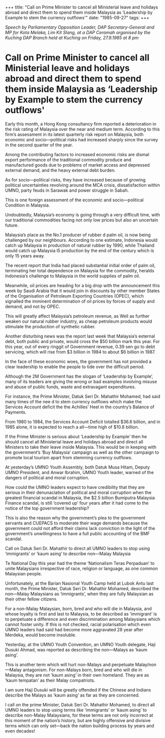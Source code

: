 +++ 
title: "Call on Prime Minister to cancel all Ministerial leave and holidays abroad and direct them to spend them inside Malaysia as ‘Leadership by Example to stem the currency outflows'"
date: "1985-09-27"
tags:
+++

_Speech by Parliamentary Opposition Leader, DAP Secretary-General and MP for Kota Melaka, Lim Kit Slang, at a DAP Ceramah organised by the Kuching DAP Branch held at Kuching on Friday, 27.9.1985 at 8 pm_

# Call on Prime Minister to cancel all Ministerial leave and holidays abroad and direct them to spend them inside Malaysia as ‘Leadership by Example to stem the currency outflows'

Early this month, a Hong Kong consultancy firm reported a deterioration in the risk rating of Malaysia over the near and medium term. According to this firm’s assessment in its latest quarterly risk report on Malaysia, both economic and socio—political risks had increased sharply since the survey in the second quarter of the year.</u>

Among the contributing factors to increased economic risks are dismal export performance of the traditional commodity produce and manufactured goods due to problems of market access and depressed external demand, and the heavy external debt burden.

As for socio—political risks, they have increased because of growing political uncertainties revolving around the MCA crisis, dissatisfaction within UMNO, party feuds in Sarawak and power struggle in Sabah.

This is one foreign assessment of the economic and socio—political Condition in Malaysia.

Undoubtedly, Malaysia’s economy is going through a very difficult time, with our traditional commodities facing not only low prices but also an uncertain future.

Malaysia’s place as the No.1 producer of rubber d palm oil, is now being challenged by our neighbours. According to one estimate, Indonesia would catch up Malaysia in production of natural rubber by 1990, while Thailand would catch up Malaysia l5 production by the end of the century which is only 15 years away.

The recent report that India had placed substantial initial order of palm oil, terminating her total dependence on Malaysia for the commodity, heralds Indonesia’s challenge to Malaysia in the world supplies of palm oil.

Meanwhile, oil prices are heading for a big drop with the announcement this week by Saudi Arabia that it would join in discounts by other member States of the Organisation of Petroleum Exporting Countries (OPEC), which signalled the imminent determination of oil prices by forces of supply and demand, and not by OPEC.

This will greatly affect Malaysia’s petroleum revenue, as Well as further weaken our natural rubber industry, as cheap petroleum products would stimulate the production of synthetic rubber.

Another disturbing news was the report last week that Malaysia’s external debt, both public and private, would cross the $50 billion mark this year. For this year, out of every ringgit of Government revenue, 0.39 sen go to debt servicing, which will rise from $3 billion in 1984 to about $6 billion in 1987.

In the face of these economic woes, the government has not provided a clear leadership to enable the people to tide over the difficult period.

Although the 2M Government has the slogan of ‘Leadership by Example’, many of its leaders are giving the wrong or bad examples involving misuse and abuse of public funds, waste and extravagant expenditures.

For instance, the Prime Minister, Datuk Seri Dr. Mahathir Mohamed, had said many times of the nee d to stem currency outflows which make the Services Account deficit the the Achilles’ Heel in the country’s Balance of Payments.

From 1980 to 1984, the Services Account Deficit totalled $36.6 billion, and in 1985 alone, it is expected to reach a all—time high of $10.8 billion.

If the Prime Minister is serious about ‘Leadership by Example’ then he should cancel all Ministerial leave and holidays abroad and direct all Ministers to take their leave inside Malaysia. This would be in keeping with the government’s ‘Buy Malaysia’ campaign as well as the other campaign to promote local tourism apart from stemming currency outflows.

At yesterday’s UMNO Youth Assembly, both Datuk Musa Hitam, Deputy UMNO President, and Anwar Ibrahim, UMNO Youth leader, warned of the dangers of political and moral corruption.

How could the UMNO leaders expect to have credibility that they are serious in their denunaciation of political and moral corruption when the greatest financial scandal in Malaysia, the $2.5 billion Bumiputra Malaysia Finance scandal, is still ‘covered up’ four years after it had come to the notice of the top government leadership?

This is also the reason why the government’s plea to the government servants and CUEPACS to moderate their wage demands because the government could not afford their claims lack conviction in the light of the government’s unwillingness to have a full public accounting of the BMF scandal.

Call on Datuk Seri Dr. Mahathir to direct all UMNO leaders to stop using ‘immigrants’ or ‘kaum asing’ to describe non—Malay Malaysia

Te National Day this year had the theme ‘Nationalism Teras Perpaduan’ to unite Malaysians irrespective of race, religion or language, as one common Malaysian people.

Unfortunately, at the Barian Nasional Youth Camp held at Lubok Antu last month, the Prime Minister, Datuk Seri Dr. Mahathir Mohamed, described the non—Malay Malaysians as ‘immigrants’, when they are fully Malaysian as their other fellow citizens.

For a non-Malay Malaysian, born, bred and who will die in Malaysia, and whose loyalty is first and last to Malaysia, to be described as ‘immigrant’ is to perpetuate a difference and even discrimination among Malaysians which cannot foster unity. If this is not checked, racial polarisation which even UMNO leaders had said had become more aggravated 28 year after Merdeka, would become insoluble.

Yesterday, at the UMNO Youth Convention, an UMNO Youth delegate, Haji Dusuki Ahmad, was reported as describing the non—Malays as ‘kaum asing’.

This is another term which will hurt non-Malays and perpetuate Malay/non—Malay antagonism. For non-Malays born, bred and who will die in Malaysia, they are not ‘kaum asing’ in their own homeland. They are as ‘kaum tempatan’ as their Malay compatriots.

I am sure Haji Dusuki will be greatly offended if the Chinese and Indians describe the Malays as ‘kaum asing’ as far as they are concerned.

I call on the prime Minister, Datuk Seri Dr. Mahathir Mohamed, to direct all UMNO leaders to stop using terms like ‘immigrants’ or ‘kaum asing’ to describe non-Malay Malaysians, for these terms are not only incorrect at this moment of the nation’s history, but are highly offensive and divisive terms which can only set—back the nation building process by years and even decades!
 
